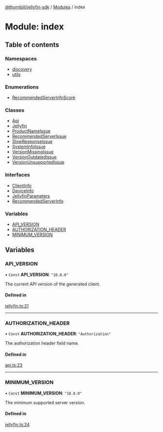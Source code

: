 [@thornbill/jellyfin-sdk](../README.md) / [Modules](../modules.md) / index

# Module: index

## Table of contents

### Namespaces

- [discovery](index.discovery.md)
- [utils](index.utils.md)

### Enumerations

- [RecommendedServerInfoScore](../enums/index.RecommendedServerInfoScore.md)

### Classes

- [Api](../classes/index.Api.md)
- [Jellyfin](../classes/index.Jellyfin.md)
- [ProductNameIssue](../classes/index.ProductNameIssue.md)
- [RecommendedServerIssue](../classes/index.RecommendedServerIssue.md)
- [SlowResponseIssue](../classes/index.SlowResponseIssue.md)
- [SystemInfoIssue](../classes/index.SystemInfoIssue.md)
- [VersionMissingIssue](../classes/index.VersionMissingIssue.md)
- [VersionOutdatedIssue](../classes/index.VersionOutdatedIssue.md)
- [VersionUnsupportedIssue](../classes/index.VersionUnsupportedIssue.md)

### Interfaces

- [ClientInfo](../interfaces/index.ClientInfo.md)
- [DeviceInfo](../interfaces/index.DeviceInfo.md)
- [JellyfinParameters](../interfaces/index.JellyfinParameters.md)
- [RecommendedServerInfo](../interfaces/index.RecommendedServerInfo.md)

### Variables

- [API\_VERSION](index.md#api_version)
- [AUTHORIZATION\_HEADER](index.md#authorization_header)
- [MINIMUM\_VERSION](index.md#minimum_version)

## Variables

### API\_VERSION

• `Const` **API\_VERSION**: ``"10.8.0"``

The current API version of the generated client.

#### Defined in

[jellyfin.ts:21](https://github.com/jellyfin/jellyfin-sdk-typescript/blob/7402732/src/jellyfin.ts#L21)

___

### AUTHORIZATION\_HEADER

• `Const` **AUTHORIZATION\_HEADER**: ``"Authorization"``

The authorization header field name.

#### Defined in

[api.ts:23](https://github.com/jellyfin/jellyfin-sdk-typescript/blob/7402732/src/api.ts#L23)

___

### MINIMUM\_VERSION

• `Const` **MINIMUM\_VERSION**: ``"10.8.0"``

The minimum supported server version.

#### Defined in

[jellyfin.ts:24](https://github.com/jellyfin/jellyfin-sdk-typescript/blob/7402732/src/jellyfin.ts#L24)
